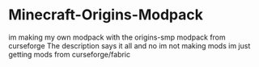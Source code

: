 # Minecraft-Origins-Modpack
im making my own modpack with the origins-smp modpack from curseforge
The description says it all
and no im not making mods im just getting mods from curseforge/fabric 
